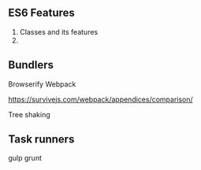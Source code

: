 ## ES6 Features
1. Classes and its features
2. 


## Bundlers
Browserify
Webpack

https://survivejs.com/webpack/appendices/comparison/

Tree shaking

## Task runners
gulp
grunt

